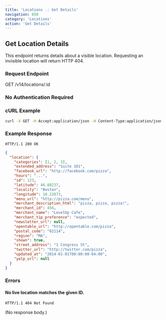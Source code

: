 ```yaml
---
title: 'Locations .: Get Details'
navigation: 650
category: 'Locations'
action: 'Get Details'
---
```


Get Location Details
---

This endpoint returns details about a visible location. Requesting an invisible location will return
HTTP 404.

### Request Endpoint

<div class="http-request">
  <span class="http-verb">GET</span> /v14/locations/:id
</div>

### No Authentication Required

### cURL Example

```bash
curl -X GET -H Accept:application/json -H Content-Type:application/json https://api.thelevelup.com/v14/locations/123
```

### Example Response

`HTTP/1.1 200 OK`

```json
{
  "location": {
    "categories": [1, 2, 3],
    "extended_address": "Suite 101",
    "facebook_url": "http://facebook.com/pizza",
    "hours": "...",
    "id": 123,
    "latitude": 46.08237,
    "locality": "Boston",
    "longitude": 18.23873,
    "menu_url": "http://pizza.com/menu",
    "merchant_description_html": "pizza, pizza, pizza!",
    "merchant_id": 456,
    "merchant_name": "LevelUp Cafe",
    "merchant_tip_preference": "expected",
    "newsletter_url": null,
    "opentable_url": "http://opentable.com/pizza",
    "postal_code": "02114",
    "region": "MA",
    "shown": true,
    "street_address": "1 Congress St",
    "twitter_url": "http://twitter.com/pizza",
    "updated_at": "2014-01-01T00:00:00-04:00",
    "yelp_url": null
  }
}
```
### Errors

#### No live location matches the given ID.

`HTTP/1.1 404 Not Found`

(No response body.)
